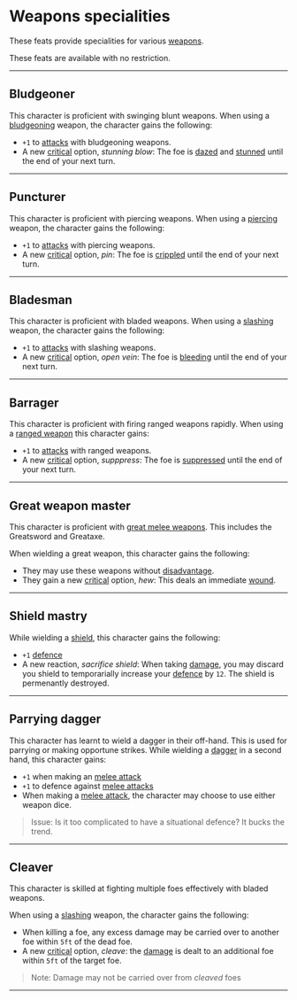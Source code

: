 # Weapons specialities
These feats provide specialities for various [weapons](../weapons.md).

These feats are available with no restriction.

---
## Bludgeoner
This character is proficient with swinging blunt weapons. When using a [bludgeoning](../weapons.md#damage-type) weapon, the character gains the following:
 - `+1` to [attacks](../rolls.md#attacks) with bludgeoning weapons.
 - A new [critical](../rolls.md#criticals) option, *stunning blow*: The foe is [dazed](../statuses.md#dazed) and [stunned](../statuses.md#stunned) until the end of your next turn.

---
## Puncturer
This character is proficient with piercing weapons. When using a [piercing](../weapons.md#damage-type) weapon, the character gains the following:
 - `+1` to [attacks](../rolls.md#attacks) with piercing weapons.
 - A new [critical](../rolls.md#criticals) option, *pin*: The foe is [crippled](../statuses.md#crippled) until the end of your next turn.

---
## Bladesman
This character is proficient with bladed weapons. When using a [slashing](../weapons.md#damage-type) weapon, the character gains the following:
 - `+1` to [attacks](../rolls.md#attacks) with slashing weapons.
 - A new [critical](../rolls.md#criticals) option, *open vein*: The foe is [bleeding](../statuses.md#bleeding) until the end of your next turn.

---
## Barrager
This character is proficient with firing ranged weapons rapidly. When using a [ranged weapon](../weapons.md#ranged-weapons) this character gains:
 - `+1` to [attacks](../rolls.md#attacks) with ranged weapons.
 - A new [critical](../rolls.md#criticals) option, *supppress*: The foe is [suppressed](../statuses.md#supressed) until the end of your next turn.

---
## Great weapon master
This character is proficient with [great melee weapons](../weapons.md#melee-weapons).
This includes the Greatsword and Greataxe.

When wielding a great weapon, this character gains the following:
 - They may use these weapons without [disadvantage](../rolls.md#disadvantage).
 - They gain a new [critical](../rolls.md#criticals) option, *hew*: This deals an immediate [wound](../stats.md#wounds).

---
## Shield mastry
While wielding a [shield](../items.md#shield), this character gains the following:
 - `+1` [defence](../stats.md#defence)
 - A new reaction, *sacrifice shield*: When taking [damage](../stats.md#damage), you may discard you shield to temporarially increase your [defence](../stats.md#defence) by `12`. The shield is permenantly destroyed.

---
## Parrying dagger
This character has learnt to wield a dagger in their off-hand. This is used for parrying or making opportune strikes.
While wielding a [dagger](../weapons.md#weapons) in a second hand, this character gains:
 - `+1` when making an [melee attack](../actions.md#melee-attack)
 - `+1` to defence against [melee attacks](../actions.md#melee-attack)
 - When making a [melee attack](../actions.md#melee-attack), the character may choose to use either weapon dice.

> Issue: Is it too complicated to have a situational defence? It bucks the trend.

---
## Cleaver
This character is skilled at fighting multiple foes effectively with bladed weapons.

When using a [slashing](../weapons.md#damage-type) weapon, the character gains the following:
 - When killing a foe, any excess damage may be carried over to another foe within `5ft` of the dead foe.
 - A new [critical](../rolls.md#criticals) option, *cleave*: the [damage](../stats.md#damage) is dealt to an additional foe within `5ft` of the target foe.

> Note: Damage may not be carried over from *cleaved* foes

--- 
